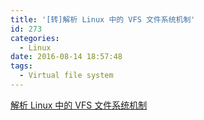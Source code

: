 ```yaml
---
title: '[转]解析 Linux 中的 VFS 文件系统机制'
id: 273
categories:
  - Linux
date: 2016-08-14 18:57:48
tags:
  - Virtual file system
---
```


[解析 Linux 中的 VFS 文件系统机制](http://www.ibm.com/developerworks/cn/linux/l-vfs/)